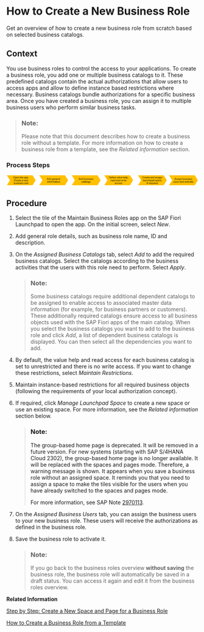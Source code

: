 <!-- loiof65e51a7203443efb58fe535c3d13e5f -->

# How to Create a New Business Role

Get an overview of how to create a new business role from scratch based on selected business catalogs.



<a name="loiof65e51a7203443efb58fe535c3d13e5f__HowToCreateBusinessRoleFromScratch_context"/>

## Context

You use business roles to control the access to your applications. To create a business role, you add one or multiple business catalogs to it. These predefined catalogs contain the actual authorizations that allow users to access apps and allow to define instance based restrictions where necessary. Business catalogs bundle authorizations for a specific business area. Once you have created a business role, you can assign it to multiple business users who perform similar business tasks.

> ### Note:  
> Please note that this document describes how to create a business role without a template. For more information on how to create a business role from a template, see the *Related information* section.



### Process Steps

![](images/Create_Business_Role_5abe629.png)



<a name="loiof65e51a7203443efb58fe535c3d13e5f__HowToCreateBusinessRoleFromScratch_steps"/>

## Procedure

1.  Select the tile of the Maintain Business Roles app on the SAP Fiori Launchpad to open the app. On the initial screen, select *New*.

2.  Add general role details, such as business role name, ID and description.

3.  On the *Assigned Business Catalogs* tab, select *Add* to add the required business catalogs. Select the catalogs according to the business activities that the users with this role need to perform. Select *Apply*.

    > ### Note:  
    > Some business catalogs require additional dependent catalogs to be assigned to enable access to associated master data information \(for example, for business partners or customers\). These additionally required catalogs ensure access to all business objects used with the SAP Fiori apps of the main catalog. When you select the business catalogs you want to add to the business role and click *Add*, a list of dependent business catalogs is displayed. You can then select all the dependencies you want to add.

4.  By default, the value help and read access for each business catalog is set to unrestricted and there is no write access. If you want to change these restrictions, select *Maintain Restrictions*.

5.  Maintain instance-based restrictions for all required business objects \(following the requirements of your local authorization concept\).

6.  If required, click *Manage Launchpad Space* to create a new space or use an existing space. For more information, see the *Related information* section below.

    > ### Note:  
    > The group-based home page is deprecated. It will be removed in a future version. For new systems \(starting with SAP S/4HANA Cloud 2302\), the group-based home page is no longer available. It will be replaced with the spaces and pages mode. Therefore, a warning message is shown. It appears when you save a business role without an assigned space. It reminds you that you need to assign a space to make the tiles visible for the users when you have already switched to the spaces and pages mode.
    > 
    > For more information, see SAP Note [2970113](https://me.sap.com/notes/2970113).

7.  On the *Assigned Business Users* tab, you can assign the business users to your new business role. These users will receive the authorizations as defined in the business role.

8.  Save the business role to activate it.

    > ### Note:  
    > If you go back to the business roles overview **without saving** the business role, the business role will automatically be saved in a draft status. You can access it again and edit it from the business roles overview.


**Related Information**  


[Step by Step: Create a New Space and Page for a Business Role](https://help.sap.com/viewer/4fc8d03390c342da8a60f8ee387bca1a/latest/en-US/ab05d9e086554a08af88d6482deb1bcb.html)

[How to Create a Business Role from a Template](how-to-create-a-business-role-from-a-template-ec310a8.md "Get an overview of how to create a business role from a template.")

